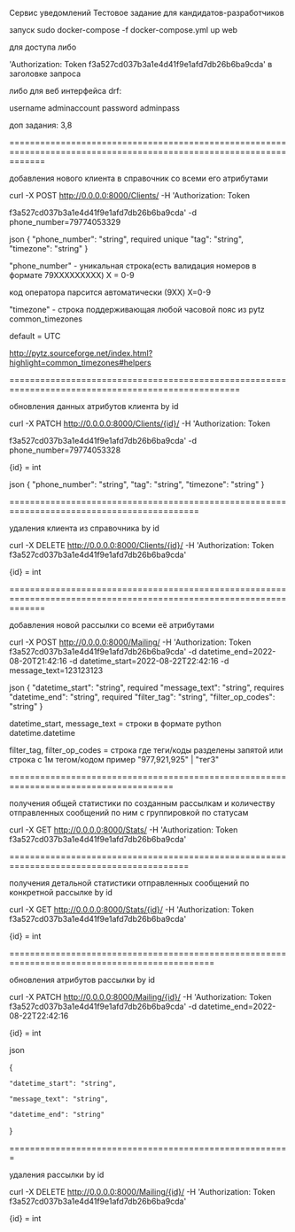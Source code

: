 Сервис уведомлений
Тестовое задание для кандидатов-разработчиков



запуск
sudo docker-compose -f docker-compose.yml up web



для доступа либо

'Authorization: Token f3a527cd037b3a1e4d41f9e1afd7db26b6ba9cda' в заголовке запроса

либо для веб интерфейса drf:

username adminaccount
password adminpass





доп задания: 3,8


===================================================================================================================

добавления нового клиента в справочник со всеми его атрибутами

curl -X POST http://0.0.0.0:8000/Clients/  -H 'Authorization: Token 

f3a527cd037b3a1e4d41f9e1afd7db26b6ba9cda' -d phone_number=79774053329

json
{
    "phone_number": "string",   required  unique
    "tag": "string",
    "timezone": "string"
}


"phone_number" - уникальная строка(есть валидация номеров в формате 79XXXXXXXXX) X = 0-9

код оператора парсится автоматически (9XX) X=0-9

"timezone" - строка поддерживающая любой часовой пояс из pytz common_timezones

default = UTC

http://pytz.sourceforge.net/index.html?highlight=common_timezones#helpers


===================================================================================================

обновления данных атрибутов клиента by id

curl -X PATCH http://0.0.0.0:8000/Clients/{id}/  -H 'Authorization: Token

f3a527cd037b3a1e4d41f9e1afd7db26b6ba9cda' -d phone_number=79774053328


{id} = int

json
{
    "phone_number": "string",
    "tag": "string",
    "timezone": "string"
}


===========================================================================================

удаления клиента из справочника by id

curl -X DELETE http://0.0.0.0:8000/Clients/{id}/  -H 'Authorization: Token f3a527cd037b3a1e4d41f9e1afd7db26b6ba9cda'

{id} = int

===================================================================================================================

добавления новой рассылки со всеми её атрибутами

curl -X POST http://0.0.0.0:8000/Mailing/  -H 'Authorization: Token f3a527cd037b3a1e4d41f9e1afd7db26b6ba9cda' -d datetime_end=2022-08-20T21:42:16 -d datetime_start=2022-08-22T22:42:16 -d message_text=123123123



json
{
    "datetime_start": "string",   required
    "message_text": "string",     requires
    "datetime_end": "string",     required
    "filter_tag": "string",
    "filter_op_codes": "string"
}





datetime_start, message_text = строки в формате python datetime.datetime

filter_tag, filter_op_codes = строка где теги/коды 
разделены запятой или строка с 1м тегом/кодом пример "977,921,925" |  "тег3"




======================================================================================

получения общей статистики по созданным рассылкам и количеству отправленных 
сообщений по ним с группировкой по статусам


curl -X GET http://0.0.0.0:8000/Stats/  -H 'Authorization: Token f3a527cd037b3a1e4d41f9e1afd7db26b6ba9cda'




=========================================================================================

получения детальной статистики отправленных сообщений по конкретной рассылке by id

curl -X GET http://0.0.0.0:8000/Stats/{id}/  -H 'Authorization: Token f3a527cd037b3a1e4d41f9e1afd7db26b6ba9cda'

{id} = int

==============================================================================================

обновления атрибутов рассылки by id

curl -X PATCH http://0.0.0.0:8000/Mailing/{id}/  -H 'Authorization: Token f3a527cd037b3a1e4d41f9e1afd7db26b6ba9cda' -d datetime_end=2022-08-22T22:42:16

{id} = int

json

{

    "datetime_start": "string",

    "message_text": "string",
    
    "datetime_end": "string"


}

=======================================================

удаления рассылки by id


curl -X DELETE http://0.0.0.0:8000/Mailing/{id}/  -H 'Authorization: Token f3a527cd037b3a1e4d41f9e1afd7db26b6ba9cda'

{id} = int


